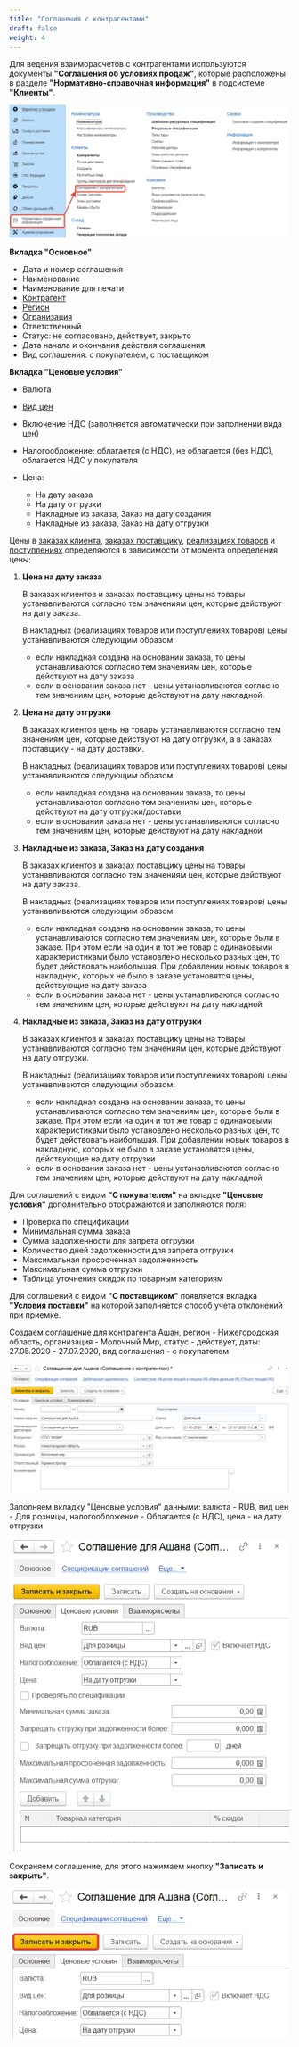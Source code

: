 ```yaml
---
title: "Соглашения с контрагентами"
draft: false
weight: 4
---
```


Для ведения взаиморасчетов с контрагентами используются документы **"Соглашения об условиях продаж"**, которые расположены в разделе **"Нормативно-справочная информация"** в подсистеме **"Клиенты"**.

![1](1.png)

**Вкладка "Основное"**

- Дата и номер соглашения
- Наименование
- Наименование для печати
- [Контрагент](https://konstanta-it.github.io/erp4food/CommonInformation/Contractor)
- [Регион](https://konstanta-it.github.io/erp4food/CommonInformation/BusinessRegion)
- [Огранизация](https://konstanta-it.github.io/erp4food/CommonInformation/Organization)
- Ответственный
- Статус: не согласовано, действует, закрыто
- Дата начала и окончания действия соглашения
- Вид соглашения: с покупателем, с поставщиком

**Вкладка "Ценовые условия"**

- Валюта
- [Вид цен](https://konstanta-it.github.io/erp4food/CRM/CustomerService/Pricing/TypesOfPrices)
- Включение НДС (заполняется автоматически при заполнении вида цен)
- Налогообложение: облагается (с НДС), не облагается (без НДС), облагается НДС у покупателя
- Цена:

    - На дату заказа
    - На дату отгрузки
    - Накладные из заказа, Заказ на дату создания
    - Накладные из заказа, Заказ на дату отгрузки

Цены в [заказах клиента](https://konstanta-it.github.io/erp4food/CRM/CustomerService/FormationOfOrders/CustomerOrder), [заказах поставщику](https://konstanta-it.github.io/erp4food/Purchases/OrderToSupplier), [реализациях товаров](https://konstanta-it.github.io/erp4food/CRM/CustomerService/FormationOfShipments/FormationOfTheAccompanyingDocuments/FormationOfTheImplementationsOfProducts) и [поступлениях](https://konstanta-it.github.io/erp4food/Purchases/ReceiptOfProducts) определяются в зависимости от момента определения цены:

1.  **Цена на дату заказа**

    В заказах клиентов и заказах поставщику цены на товары устанавливаются согласно тем значениям цен, которые действуют на дату заказа.

    В накладных (реализациях товаров или поступлениях товаров) цены устанавливаются следующим образом:

    - если накладная создана на основании заказа, то цены устанавливаются согласно тем значениям цен, которые действуют на дату заказа
    - если в основании заказа нет - цены устанавливаются согласно тем значениям цен, которые действуют на дату накладной.

2.  **Цена на дату отгрузки**

    В заказах клиентов цены на товары устанавливаются согласно тем значениям цен, которые действуют на дату отгрузки, а в заказах поставщику - на дату доставки.

    В накладных (реализациях товаров или поступлениях товаров) цены устанавливаются следующим образом:

    - если накладная создана на основании заказа, то цены устанавливаются согласно тем значениям цен, которые действуют на дату отгрузки/доставки
    - если в основании заказа нет - цены устанавливаются согласно тем значениям цен, которые действуют на дату накладной

3.  **Накладные из заказа, Заказ на дату создания**

    В заказах клиентов и заказах поставщику цены на товары устанавливаются согласно тем значениям цен, которые действуют на дату заказа.

    В накладных (реализациях товаров или поступлениях товаров) цены устанавливаются следующим образом:

    - если накладная создана на основании заказа, то цены устанавливаются согласно тем значениям цен, которые были в заказе. При этом если на один и тот же товар с одинаковыми характеристиками было установлено несколько разных цен, то будет действовать наибольшая. При добавлении новых товаров в накладную, которых не было в заказе установятся цены, действующие на дату заказа
    - если в основании заказа нет - цены устанавливаются согласно тем значениям цен, которые действуют на дату накладной

4.  **Накладные из заказа, Заказ на дату отгрузки**

    В заказах клиентов и заказах поставщику цены на товары устанавливаются согласно тем значениям цен, которые действуют на дату отгрузки.

    В накладных (реализациях товаров или поступлениях товаров) цены устанавливаются следующим образом:

    - если накладная создана на основании заказа, то цены устанавливаются согласно тем значениям цен, которые были в заказе. При этом если на один и тот же товар с одинаковыми характеристиками было установлено несколько разных цен, то будет действовать наибольшая. При добавлении новых товаров в накладную, которых не было в заказе установятся цены, действующие на дату отгрузки
    - если в основании заказа нет - цены устанавливаются согласно тем значениям цен, которые действуют на дату накладной

Для соглашений с видом **"С покупателем"** на вкладке **"Ценовые условия"** дополнительно отображаются и заполняются поля:

- Проверка по спецификации
- Минимальная сумма заказа
- Сумма задолженности для запрета отгрузки
- Количество дней задолженности для запрета отгрузки
- Максимальная просроченная задолженность
- Максимальная сумма отгрузки
- Таблица уточнения скидок по товарным категориям

Для соглашений с видом **"С поставщиком"** появляется вкладка **"Условия поставки"** на которой заполняется способ учета отклонений при приемке.

Создаем соглашение для контрагента Ашан, регион - Нижегородская область, организация - Молочный Мир, статус - действует, даты: 27.05.2020 - 27.07.2020, вид соглашения - с покупателем

![2](2.png)

Заполняем вкладку "Ценовые условия" данными: валюта - RUB, вид цен - Для розницы, налогообложение - Облагается (с НДС), цена - на дату отгрузки

![3](3.png)

Сохраняем соглашение, для этого нажимаем кнопку **"Записать и закрыть"**.

![4](4.png)